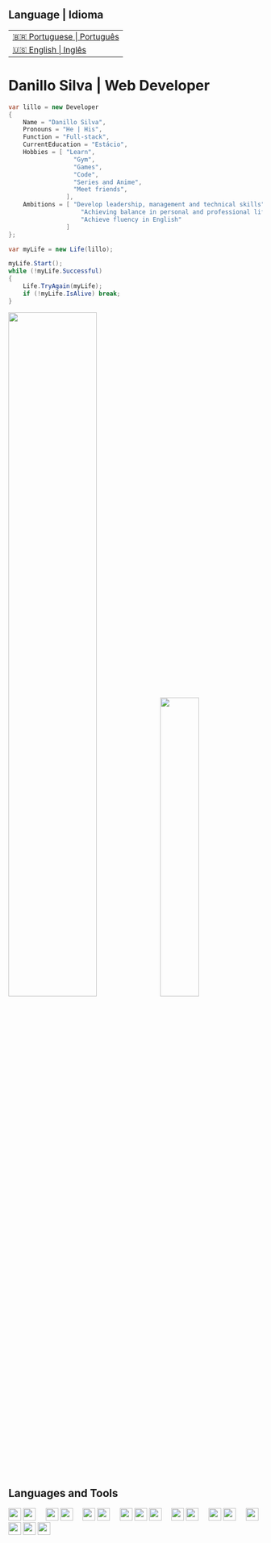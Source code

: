 <table>
      <h2>Language | Idioma</h2>
  <tr>
    <td>
        <a href="readme_pt-br.md">&#127463&#127479 Portuguese | Português</a>
    </td>
  </tr>
  <tr>
    <td>
        <a href="README.md">&#127482&#127480 English | Inglês</a>
    </td>
  </tr>
</table>

<h1>Danillo Silva | Web Developer</h1>

```c#
var lillo = new Developer
{
    Name = "Danillo Silva",
    Pronouns = "He | His",
    Function = "Full-stack",
    CurrentEducation = "Estácio",
    Hobbies = [ "Learn",
                  "Gym",
                  "Games",
                  "Code",
                  "Series and Anime",
                  "Meet friends",
                ],
    Ambitions = [ "Develop leadership, management and technical skills",
                    "Achieving balance in personal and professional life",
                    "Achieve fluency in English"
                ]
};

var myLife = new Life(lillo);

myLife.Start();
while (!myLife.Successful)
{
    Life.TryAgain(myLife);
    if (!myLife.IsAlive) break;
}

```


<div align='start'>
  <img width="59%"  src="https://github-readme-stats.vercel.app/api?username=lillow&bg_color=161b22&title_color=e6edf3&text_color=94c0e5&hide_border=true&show_icons=true&icon_color=d2a8ff&rank_icon=github"/> 
  
  <img width="39%"  src="https://github-readme-stats.vercel.app/api/top-langs/?username=lillow&layout=compact&langs_count=8&bg_color=161b22&title_color=e6edf3&text_color=94c0e5&hide_border=true&show_icons=true&icon_color=d2a8ff"/>
</div>

<h2>Languages and Tools</h2>
<div>
  <img height="25" src="https://cdn.jsdelivr.net/gh/devicons/devicon@latest/icons/java/java-original.svg" />
  <img height="25" src="https://cdn.jsdelivr.net/gh/devicons/devicon@latest/icons/spring/spring-original.svg" />
      &nbsp;&nbsp;&nbsp;
  <img height="25" src="https://cdn.jsdelivr.net/gh/devicons/devicon@latest/icons/csharp/csharp-original.svg" />
  <img height="25" src="https://cdn.jsdelivr.net/gh/devicons/devicon@latest/icons/dotnetcore/dotnetcore-original.svg" />
      &nbsp;&nbsp;&nbsp;
  <img height="25" src="https://cdn.jsdelivr.net/gh/devicons/devicon@latest/icons/python/python-original.svg" />
  <img height="25" src="https://cdn.jsdelivr.net/gh/devicons/devicon@latest/icons/django/django-plain.svg" />
      &nbsp;&nbsp;&nbsp;
  <img height="25" src="https://cdn.jsdelivr.net/gh/devicons/devicon@latest/icons/typescript/typescript-original.svg" />
  <img height="25" src="https://cdn.jsdelivr.net/gh/devicons/devicon@latest/icons/angularjs/angularjs-original.svg" />
  <img height="25" src="https://cdn.jsdelivr.net/gh/devicons/devicon@latest/icons/react/react-original.svg" />
      &nbsp;&nbsp;&nbsp;
  <img height="25" src="https://cdn.jsdelivr.net/gh/devicons/devicon@latest/icons/mysql/mysql-original.svg" />
  <img height="25" src="https://cdn.jsdelivr.net/gh/devicons/devicon@latest/icons/microsoftsqlserver/microsoftsqlserver-original.svg" />
      &nbsp;&nbsp;&nbsp;
  <img height="25" src="https://cdn.jsdelivr.net/gh/devicons/devicon@latest/icons/git/git-original.svg" />
  <img height="25" src="https://cdn.jsdelivr.net/gh/devicons/devicon@latest/icons/github/github-original.svg" />
      &nbsp;&nbsp;&nbsp;
  <img height="25" src="https://cdn.jsdelivr.net/gh/devicons/devicon@latest/icons/json/json-original.svg" />
  <img height="25" src="https://cdn.jsdelivr.net/gh/devicons/devicon@latest/icons/postman/postman-original.svg" />
  <img height="25" src="https://cdn.jsdelivr.net/gh/devicons/devicon@latest/icons/linux/linux-original.svg" />
  <img height="25" src="https://cdn.jsdelivr.net/gh/devicons/devicon@latest/icons/swagger/swagger-original.svg" />
</div>

          
<!--  <h2>Contacts</h2>
<div></div> /> -->

